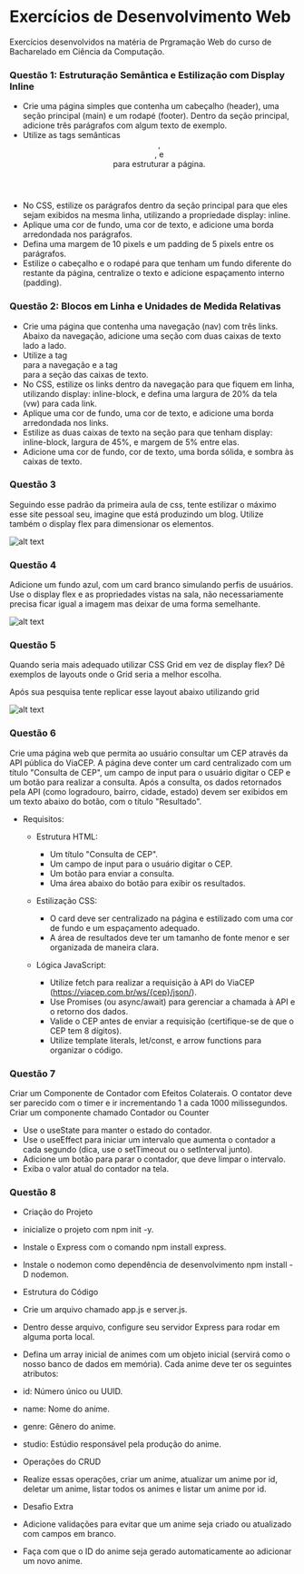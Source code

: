 # Exercícios de Desenvolvimento Web 

<p>
    Exercícios desenvolvidos na matéria de Prgramação Web do curso de Bacharelado em Ciência da Computação.
</p>

### Questão 1: Estruturação Semântica e Estilização com Display Inline

- Crie uma página simples que contenha um cabeçalho (header), uma seção principal (main) e um rodapé (footer). Dentro da seção principal, adicione três parágrafos com algum texto de exemplo.
- Utilize as tags semânticas <header>, <main>, e <footer> para estruturar a página.
- No CSS, estilize os parágrafos dentro da seção principal para que eles sejam exibidos na mesma linha, utilizando a propriedade display: inline.
- Aplique uma cor de fundo, uma cor de texto, e adicione uma borda arredondada nos parágrafos.
- Defina uma margem de 10 pixels e um padding de 5 pixels entre os parágrafos.
- Estilize o cabeçalho e o rodapé para que tenham um fundo diferente do restante da página, centralize o texto e adicione espaçamento interno (padding).

### Questão 2: Blocos em Linha e Unidades de Medida Relativas

- Crie uma página que contenha uma navegação (nav) com três links. Abaixo da navegação, adicione uma seção com duas caixas de texto lado a lado.
- Utilize a tag <nav> para a navegação e a tag <section> para a seção das caixas de texto.
- No CSS, estilize os links dentro da navegação para que fiquem em linha, utilizando display: inline-block, e defina uma largura de 20% da tela (vw) para cada link.
- Aplique uma cor de fundo, uma cor de texto, e adicione uma borda arredondada nos links.
- Estilize as duas caixas de texto na seção para que tenham display: inline-block, largura de 45%, e margem de 5% entre elas.
- Adicione uma cor de fundo, cor de texto, uma borda sólida, e sombra às caixas de texto.

### Questão 3

Seguindo esse padrão da primeira aula de css, tente estilizar o máximo esse site pessoal seu, imagine que está produzindo um blog. Utilize também o display flex para dimensionar os elementos.

![alt text](.github/image.png)

### Questão 4 

Adicione um fundo azul, com um card branco simulando perfis de usuários. Use o display flex e as propriedades vistas na sala, não necessariamente precisa ficar igual a imagem mas deixar de uma forma semelhante.

![alt text](.github/image2.png)

### Questão 5

Quando seria mais adequado utilizar CSS Grid em vez de display flex? Dê exemplos de layouts onde o Grid seria a melhor escolha.

Após sua pesquisa tente replicar esse layout abaixo utilizando grid

![alt text](.github/image3.png)

### Questão 6

Crie uma página web que permita ao usuário consultar um CEP através da API pública do ViaCEP. A página deve conter um card centralizado com um título "Consulta de CEP", um campo de input para o usuário digitar o CEP e um botão para realizar a consulta. Após a consulta, os dados retornados pela API (como logradouro, bairro, cidade, estado) devem ser exibidos em um texto abaixo do botão, com o título "Resultado".

- Requisitos:
    
    - Estrutura HTML:
    
        - Um título "Consulta de CEP".
        - Um campo de input para o usuário digitar o CEP.
        - Um botão para enviar a consulta.
        - Uma área abaixo do botão para exibir os resultados.
    
    - Estilização CSS:
    
        - O card deve ser centralizado na página e estilizado com uma cor de fundo e um espaçamento adequado.
        - A área de resultados deve ter um tamanho de fonte menor e ser organizada de maneira clara.
    
    - Lógica JavaScript:
    
        - Utilize fetch para realizar a requisição à API do ViaCEP (https://viacep.com.br/ws/{cep}/json/).
        - Use Promises (ou async/await) para gerenciar a chamada à API e o retorno dos dados.
        - Valide o CEP antes de enviar a requisição (certifique-se de que o CEP tem 8 dígitos).
        - Utilize template literals, let/const, e arrow functions para organizar o código.

### Questão 7

Criar um Componente de Contador com Efeitos Colaterais. O contator deve ser parecido com o timer e ir incrementando 1 a cada 1000 milissegundos. Criar um componente chamado Contador ou Counter

- Use o useState para manter o estado do contador.
- Use o useEffect para iniciar um intervalo que aumenta o contador a cada segundo (dica, use o setTimeout ou o setInterval junto).
- Adicione um botão para parar o contador, que deve limpar o intervalo.
- Exiba o valor atual do contador na tela.

### Questão 8

- Criação do Projeto
 - inicialize o projeto com npm init -y.
 - Instale o Express com o comando npm install express.
 - Instale o nodemon como dependência de desenvolvimento npm install -D nodemon.

- Estrutura do Código
 - Crie um arquivo chamado app.js e server.js.
 - Dentro desse arquivo, configure seu servidor Express para rodar em alguma porta local.
 - Defina um array inicial de animes com um objeto inicial (servirá como o nosso banco de dados em memória). Cada anime deve ter os seguintes atributos:
  - id: Número único ou UUID.
  - name: Nome do anime.
  - genre: Gênero do anime.
  - studio: Estúdio responsável pela produção do anime.

- Operações do CRUD
 - Realize essas operações, criar um anime, atualizar um anime por id, deletar um anime, listar todos os animes e listar um anime por id.

- Desafio Extra
 - Adicione validações para evitar que um anime seja criado ou atualizado com campos em branco.
 - Faça com que o ID do anime seja gerado automaticamente ao adicionar um novo anime.

